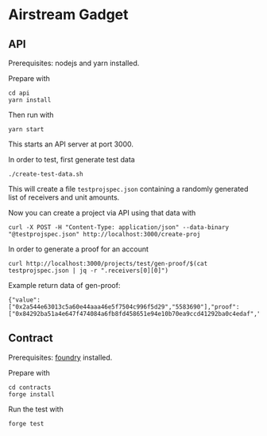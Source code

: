 # Airstream Gadget

## API

Prerequisites: nodejs and yarn installed.

Prepare with
```
cd api
yarn install
```

Then run with
```
yarn start
```
This starts an API server at port 3000.

In order to test, first generate test data
```
./create-test-data.sh
```

This will create a file `testprojspec.json` containing a randomly generated list of receivers and unit amounts.

Now you can create a project via API using that data with
```
curl -X POST -H "Content-Type: application/json" --data-binary "@testprojspec.json" http://localhost:3000/create-proj
```

In order to generate a proof for an account
```
curl http://localhost:3000/projects/test/gen-proof/$(cat testprojspec.json | jq -r ".receivers[0][0]")
```

Example return data of gen-proof:
```
{"value":["0x2a544e63013c5a60e44aaa46e5f7504c996f5d29","5583690"],"proof":["0x84292ba51a4e647f474084a6fb8fd458651e94e10b70ea9ccd41292ba0c4edaf","0xa7d371e292b866148510dd01515192457ed74926c39be3c1193de06139c4f8de","0xfb89831f398a4b663095a1016f7a2945a3580319be57cf02680220e42a1ccafa","0x53da17c42a7e8bf3a737aa13d7fc981f388d777062e71fffed2c755248691625","0x699a3b97093a6625e0d3e9251b35b1949a0c2e59529ce644feeeadc8d8978780","0xca6a6c1cec5c0235962e3547161b22218c1c78448e0e53ccfb317977ddf3c9eb","0xc28300b358c9b54cf9d9085b3f3ca2f6601fcc045252ba62958bf81854180a91","0x46b82cdc4b479f0ddaea7f5bc5c47e1f0bced9f8a157950c810e44371001cd0f","0xf666fa882407d831ea5d7c6861587e49c141065e90395a7563391551a7e740a1","0x3bbf3bdd1a9b33a7d4fc7ad7ad4b6a56fd0008e9930d0a102f081b4561d9281c"]}
```

## Contract

Prerequisites: [foundry](https://getfoundry.sh/) installed.

Prepare with
```
cd contracts
forge install
```

Run the test with
```
forge test
```
